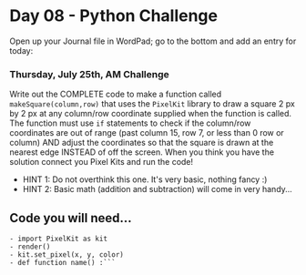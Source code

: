 # Day 08 - Python Challenge #

Open up your Journal file in WordPad; go to the bottom and add an entry for today:
### Thursday, July 25th, AM Challenge ###
Write out the COMPLETE code to make a function called `makeSquare(column,row)` that uses the `PixelKit` library to draw a square 2 px by 2 px at any column/row coordinate supplied when the function is called. The function must use `if` statements to check if the column/row coordinates are out of range (past column 15, row 7, or less than 0 row or column) AND adjust the coordinates so that the square is drawn at the nearest edge INSTEAD of off the screen. When you think you have the solution connect you Pixel Kits and run the code!

- HINT 1: Do not overthink this one. It's very basic, nothing fancy :)
- HINT 2: Basic math (addition and subtraction) will come in very handy...

## Code you will need... ##
```- if True :
- import PixelKit as kit
- render()
- kit.set_pixel(x, y, color)
- def function name() :```

